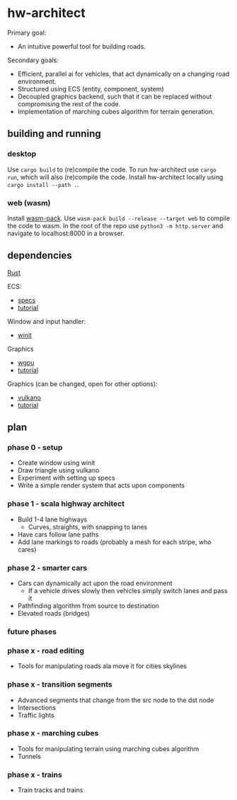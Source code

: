 # hw-architect

Primary goal:
- An intuitive powerful tool for building roads.

Secondary goals:
- Efficient, parallel ai for vehicles, that act dynamically on a changing road environment.
- Structured using ECS (entity, component, system)
- Decoupled graphics backend, such that it can be replaced without compromising the rest of the code.
- Implementation of marching cubes algorithm for terrain generation.

## building and running
### desktop
Use ```cargo build``` to (re)compile the code. To run hw-architect use ```cargo run```, which will also (re)compile the code. Install hw-architect locally using ```cargo install --path .```.

### web (wasm)
Install [wasm-pack](https://rustwasm.github.io/wasm-pack/installer/). Use ```wasm-pack build --release --target web``` to compile the code to wasm. In the root of the repo use ```python3 -m http.server``` and navigate to localhost:8000 in a browser.


## dependencies
[Rust](https://doc.rust-lang.org/book/)

ECS: 
- [specs](https://github.com/amethyst/specs)
- [tutorial](https://specs.amethyst.rs/docs/tutorials/)

Window and input handler:
- [winit](https://github.com/rust-windowing/winit)

Graphics
- [wgpu](https://github.com/gfx-rs/wgpu)
- [tutorial](https://sotrh.github.io/learn-wgpu/#what-is-wgpu)

Graphics (can be changed, open for other options):
- [vulkano](https://github.com/vulkano-rs/vulkano)
- [tutorial](https://vulkano.rs/guide/introduction)

## plan
### phase 0 - setup
- Create window using winit
- Draw triangle using vulkano
- Experiment with setting up specs
- Write a simple render system that acts upon components

### phase 1 - scala highway architect
- Build 1-4 lane highways
  - Curves, straights, with snapping to lanes
- Have cars follow lane paths
- Add lane markings to roads (probably a mesh for each stripe, who cares) 

### phase 2 - smarter cars
- Cars can dynamically act upon the road environment
  - If a vehicle drives slowly then vehicles simply switch lanes and pass it
- Pathfinding algorithm from source to destination
- Elevated roads (bridges)

### future phases
### phase x - road editing
- Tools for manipulating roads ala move it for cities skylines

### phase x - transition segments
- Advanced segments that change from the src node to the dst node
- Intersections
- Traffic lights

### phase x - marching cubes
- Tools for manipulating terrain using marching cubes algorithm
- Tunnels

### phase x - trains
- Train tracks and trains
